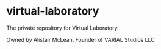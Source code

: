 # virtual-laboratory
The private repository for Virtual Laboratory. 

Owned by Alistair McLean, Founder of VARIAL Studios LLC
